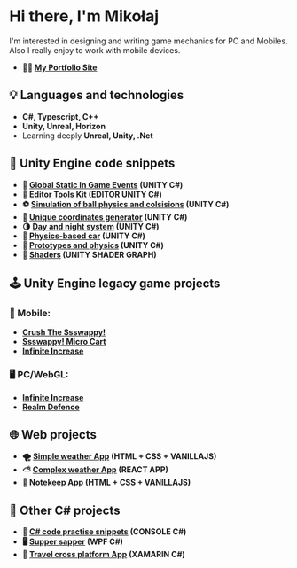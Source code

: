 # Hi there, I'm Mikołaj
I'm interested in designing and writing game mechanics for PC and Mobiles. 
Also I really enjoy to work with mobile devices.
- **👨‍💻 [My Portfolio Site](https://www.mmusialik.com/en/)**

## 💡 Languages and technologies
- **C#, Typescript, C++**
- **Unity, Unreal, Horizon**
- Learning deeply **Unreal, Unity, .Net**

## 📜 Unity Engine code snippets 
- **🧩 [Global Static In Game Events](https://github.com/IKOMMM/Miko_Code_Snippets_UNITY/tree/main/Utilities/GameEvents) (UNITY C#)**
- **🔧 [Editor Tools Kit](https://github.com/IKOMMM/Unity-Editor-Tools/tree/main) (EDITOR UNITY C#)**
- **⚽ [Simulation of ball physics and colsisions](https://github.com/IKOMMM/The-Gravity-and-The-Balls) (UNITY C#)**
- **🧪 [Unique coordinates generator](https://github.com/IKOMMM/Miko_Code_Snippets_UNITY/blob/main/Utilities/RandomCoordinatesGenerator) (UNITY C#)**
- **🌗 [Day and night system](https://github.com/IKOMMM/Miko_Code_Snippets_UNITY/tree/main/3D/DayAndNightSystem) (UNITY C#)**
- **🚗 [Physics-based car](https://github.com/IKOMMM/CarControllerPrototype_UNITY) (UNITY C#)** 
- **🔧 [Prototypes and physics](https://www.mmusialik.com/articles_en/Art_20.html) (UNITY C#)**
- **🎨 [Shaders](https://github.com/IKOMMM/Miko_Shaders_Library_UNITY) (UNITY SHADER GRAPH)**

## 🕹️ Unity Engine legacy game projects
### 📱 Mobile:
- **[Crush The Ssswappy!](https://github.com/IKOMMM/CrushTheSsswappy)**
- **[Ssswappy! Micro Cart](https://github.com/IKOMMM/Ssswappy_Micro_Cart)**
- **[Infinite Increase](https://github.com/IKOMMM/DontDieSsswappy)**
### 🖥️ PC/WebGL:
- **[Infinite Increase](https://github.com/IKOMMM/Infinite_Increase)**
- **[Realm Defence](https://github.com/IKOMMM/Realm_Defence)**

## 🌐 Web projects
- **🌪️ [Simple weather App](https://github.com/IKOMMM/Aplikacje_Webowe_Laboratoria_11070/tree/main/LAB_03_V.01) (HTML + CSS + VANILLAJS)**
- **⛅ [Complex weather App](https://github.com/IKOMMM/Aplikacje_Webowe_Laboratoria_11070/tree/main/LAB_03_V.02) (REACT APP)**
- **📝 [Notekeep App](https://github.com/IKOMMM/Aplikacje_Webowe_Laboratoria_11070/tree/main/LAB_04) (HTML + CSS + VANILLAJS)**

## 📜 Other C# projects
- **🧪 [C# code practise snippets](https://github.com/IKOMMM/CSHARP_Practice_Code_Snippets) (CONSOLE C#)**
- **🖥️ [Supper sapper](https://github.com/IKOMMM/Supper_Sapper_WPF) (WPF C#)**
- **📱 [Travel cross platform App](https://github.com/IKOMMM/Travel_Cross_Platform_App) (XAMARIN C#)**
